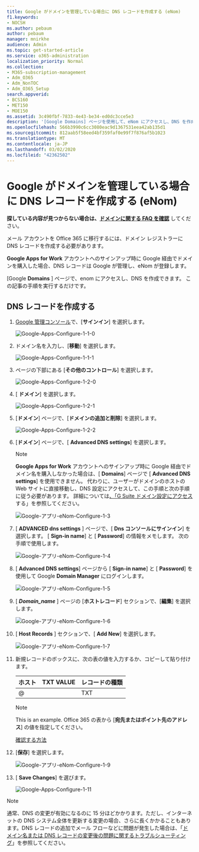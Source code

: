 ```yaml
---
title: Google がドメインを管理している場合に DNS レコードを作成する (eNom)
f1.keywords:
- NOCSH
ms.author: pebaum
author: pebaum
manager: mnirkhe
audience: Admin
ms.topic: get-started-article
ms.service: o365-administration
localization_priority: Normal
ms.collection:
- M365-subscription-management
- Adm_O365
- Adm_NonTOC
- Adm_O365_Setup
search.appverid:
- BCS160
- MET150
- MOE150
ms.assetid: 3c490fbf-7833-4e43-be34-ed0dc3cce5e3
description: '[Google Domains] ページを使用して、eNom にアクセスし、DNS を作成する方法について説明します。'
ms.openlocfilehash: 566b3990c6cc3080eac9d1367531eea42ab135d1
ms.sourcegitcommit: 812aab5f58eed4bf359faf0e99f7f876af5b1023
ms.translationtype: MT
ms.contentlocale: ja-JP
ms.lasthandoff: 03/02/2020
ms.locfileid: "42362502"
---
```

# <a name="create-dns-records-when-your-domain-is-managed-by-google-enom"></a>Google がドメインを管理している場合に DNS レコードを作成する (eNom)

 **探している内容が見つからない場合は、[ドメインに関する FAQ を確認](../setup/domains-faq.md)** してください。 
  
メール アカウントを Office 365 に移行するには、ドメイン レジストラーに DNS レコードを作成する必要があります。
  
**Google Apps for Work** アカウントへのサインアップ時に Google 経由でドメインを購入した場合、DNS レコードは Google が管理し、eNom が登録します。 
  
[Google **Domains** ] ページで、enom にアクセスし、DNS を作成できます。 この記事の手順を実行するだけです。 
  
## <a name="create-the-dns-record"></a>DNS レコードを作成する

1. [Google 管理コンソール](https://www.google.com/work/apps/business)で、[**サインイン**] を選択します。
    
    ![Google-Apps-Configure-1-1-0](../../media/37a6e9f6-319e-4c02-aa18-d8d06df7953d.png)
  
2. ドメイン名を入力し、[**移動**] を選択します。
    
    ![Google-Apps-Configure-1-1-1](../../media/2caf8dcb-4d40-4cfa-bc40-d634e454e699.png)
  
3. ページの下部にある [**その他のコントロール**] を選択します。
    
    ![Google-Apps-Configure-1-2-0](../../media/1518ff78-035b-423e-85a3-c16d7faa0968.png)
  
4. [ **ドメイン**] を選択します。
    
    ![Google-Apps-Configure-1-2-1](../../media/c2972c06-9bca-43bd-9876-2cee63043bf1.png)
  
5. [**ドメイン**] ページで、[**ドメインの追加と削除**] を選択します。
    
    ![Google-Apps-Configure-1-2-2](../../media/07b8068f-9a05-40aa-a041-fc495c729a18.png)
  
6. [**ドメイン**] ページで、[ **Advanced DNS settings**] を選択します。
    
    > [!NOTE]
    > **Google Apps for Work** アカウントへのサインアップ時に Google 経由でドメイン名を購入しなかった場合は、[ **Domains**] ページで [ **Advanced DNS settings**] を使用できません。 代わりに、ユーザーがドメインのホストの Web サイトに直接移動し、DNS 設定にアクセスして、この手順と次の手順に従う必要があります。 詳細については[、「G Suite ドメイン設定にアクセス](https://support.google.com/a/answer/54693?hl=en)する」を参照してください。 
  
    ![Google-アプリ-eNom-Configure-1-3](../../media/b244b29c-e479-40be-b380-4ffa0f74b421.png)
  
7. [ **ADVANCED dns settings** ] ページで、[ **Dns コンソールにサインイン**] を選択します。 [ **Sign-in name**] と [ **Password**] の情報をメモします。 次の手順で使用します。 
    
    ![Google-アプリ-eNom-Configure-1-4](../../media/056a2767-462f-4847-acee-d01e3f773add.png)
  
8. [ **Advanced DNS settings**] ページから [ **Sign-in name**] と [ **Password**] を使用して Google **Domain Manager** にログインします。 
    
    ![Google-アプリ-eNom-Configure-1-5](../../media/08b74652-8cdb-4560-a5fd-0899f86deee8.png)
  
9. [ ***Domain_name*** ] ページの [**ホストレコード**] セクションで、[**編集**] を選択します。
    
    ![Google-アプリ-eNom-Configure-1-6](../../media/d54fec18-b9d1-4796-8397-0393c964eade.png)
  
10. [ **Host Records** ] セクションで、[ **Add New**] を選択します。
    
    ![Google-アプリ-eNom-Configure-1-7](../../media/3562806a-4328-4e60-a717-0566841204cf.png)
  
11. 新規レコードのボックスに、次の表の値を入力するか、コピーして貼り付けます。
    
    |**ホスト**|**TXT VALUE**|**レコードの種類**|
    |:-----|:-----|:-----|
    |@  <br/> ||TXT  <br/> |

    > [!NOTE]
    > This is an example. Office 365 の表から [**宛先またはポイント先のアドレス**] の値を指定してください。 
  
    [確認する方法](../get-help-with-domains/information-for-dns-records.md)
  
12. [**保存**] を選択します。
    
    ![Google-アプリ-eNom-Configure-1-9](../../media/7a6f7b45-8f79-487b-afe4-05949c2c04e8.png)
  
13. [ **Save Changes**] を選びます。
    
    ![Google-Apps-Configure-1-11](../../media/7f321236-33fb-4a7d-9d03-26605e9e558c.png)
  
> [!NOTE]
>  通常、DNS の変更が有効になるのに 15 分ほどかかります。ただし、インターネットの DNS システム全体を更新する変更の場合、さらに長くかかることもあります。DNS レコードの追加でメール フローなどに問題が発生した場合は、「[ドメイン名または DNS レコードの変更後の問題に関するトラブルシューティング](../get-help-with-domains/find-and-fix-issues.md)」を参照してください。 
  
